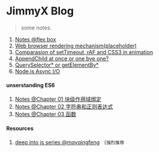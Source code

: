 
# JimmyX Blog
> some notes.

1. [Notes @flex box](./flexible-box.md)
2. [Web browser rendering mechanism(placeholder)](#)
3. [Comparasion of setTimeout, rAF and CSS3 in animation](./comparison-st-raf-css3-animation.md)
4. [AppendChild at once or one bye one?](./append-child-difference.md)
5. [QuerySelector* or getElementBy*](./dif-querySelector*-getElementBy*.md)
6. [Node.js Async I/O](./nodejs-event-loop.md)

#### unserstanding ES6
1. [Notes @Chapter 01 块级作用域绑定](./understanding_ES6/01.md)
2. [Notes @Chapter 02 字符串和正则表达式](./understanding_ES6/02.md)
3. [Notes @Chapter 03 函数](./understanding_ES6/03.md)

#### Resources

1. [deep into js series @mqyqingfeng](https://github.com/mqyqingfeng/Blog) （`强烈推荐`
